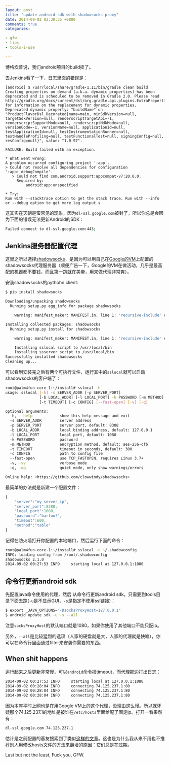 ```yaml
---
layout: post
title: "update android sdk with shadowsocks proxy"
date: 2014-09-02 02:30:35 +0800
comments: true
categories: 

- gfw
- tips
- tools-i-use

---
```


博格坎普说，我们android项目的build挂了。

去Jenkins看了一下，日志里面的错误是：

```
[android] $ /usr/local/share/gradle-1.11/bin/gradle clean build
Creating properties on demand (a.k.a. dynamic properties) has been deprecated and is scheduled to be removed in Gradle 2.0. Please read http://gradle.org/docs/current/dsl/org.gradle.api.plugins.ExtraPropertiesExtension.html for information on the replacement for dynamic properties.
Deprecated dynamic property: "buildName" on "ProductFlavorDsl_Decorated{name=main, minSdkVersion=null, targetSdkVersion=null, renderscriptTargetApi=-1, renderscriptSupportMode=null, renderscriptNdkMode=null, versionCode=-1, versionName=null, applicationId=null, testApplicationId=null, testInstrumentationRunner=null, testHandleProfiling=null, testFunctionalTest=null, signingConfig=null, resConfig=null}", value: "1.0.97".

FAILURE: Build failed with an exception.

* What went wrong:
A problem occurred configuring project ':app'.
> Could not resolve all dependencies for configuration ':app:_debugCompile'.
   > Could not find com.android.support:appcompat-v7:20.0.0.
     Required by:
         android:app:unspecified

* Try:
Run with --stacktrace option to get the stack trace. Run with --info or --debug option to get more log output.s
```

这其实在天朝是蛮常见的现象，因为`dl-ssl.google.com`被封了，所以你总是会因为下面的错误无法更新Android的SDK：

```bash
Failed connect to dl-ssl.google.com:443;
```

Jenkins服务器配置代理
-------------------------

这里之所以选择[shadowsocks](http://shadowsocks.org/)，是因为可以用自己在[Google的VM](https://developers.google.com/appengine/)上配置的shadowsocks代理服务器（顺便广告一下，Google的VM在做活动，几乎是最高配的机器都不要钱，而且第一跳就在美帝，用来做代理非常爽）。

安装shadowsocks的pythohn client:

```bash
$ pip install shadowsocks

Downloading/unpacking shadowsocks
  Running setup.py egg_info for package shadowsocks

    warning: manifest_maker: MANIFEST.in, line 1: 'recursive-include' expects <dir> <pattern1> <pattern2> ...

Installing collected packages: shadowsocks
  Running setup.py install for shadowsocks

    warning: manifest_maker: MANIFEST.in, line 1: 'recursive-include' expects <dir> <pattern1> <pattern2> ...

    Installing sslocal script to /usr/local/bin
    Installing ssserver script to /usr/local/bin
Successfully installed shadowsocks
Cleaning up...
```

可以看到安装完之后有两个可执行文件，运行其中的`sslocal`就可以启动shadowsocks的客户端了：

```bash
root@palm4fun-core-1:~/install# sslocal -h
usage: sslocal [-h] -s SERVER_ADDR [-p SERVER_PORT]
               [-b LOCAL_ADDR] [-l LOCAL_PORT] -k PASSWORD [-m METHOD]
               [-t TIMEOUT] [-c CONFIG] [--fast-open] [-v] [-q]

optional arguments:
  -h, --help            show this help message and exit
  -s SERVER_ADDR        server address
  -p SERVER_PORT        server port, default: 8388
  -b LOCAL_ADDR         local binding address, default: 127.0.0.1
  -l LOCAL_PORT         local port, default: 1080
  -k PASSWORD           password
  -m METHOD             encryption method, default: aes-256-cfb
  -t TIMEOUT            timeout in seconds, default: 300
  -c CONFIG             path to config file
  --fast-open           use TCP_FASTOPEN, requires Linux 3.7+
  -v, -vv               verbose mode
  -q, -qq               quiet mode, only show warnings/errors

Online help: <https://github.com/clowwindy/shadowsocks>
```

最简单的办法就是新建一个配置文件：

```javascript ~/.shadowconfig
{
    "server":"my_server_ip",
    "server_port":8388,
    "local_port":1080,
    "password":"barfoo!",
    "timeout":600,
    "method":"table"
}
```

记得在防火墙打开你配置的本地端口，然后运行下面的命令：

```bash
root@palm4fun-core-1:~/install# sslocal -c ~/.shadowconfig
INFO: loading config from /root/.shadowconfig
shadowsocks 2.1.0
2014-09-02 00:27:53 INFO     starting local at 127.0.0.1:1080
```


命令行更新android sdk
-------------------------

先配置java命令使用的代理，然后
从命令行更新android sdk。只需要到tools目录下面去跑(`-u`是不显示GUI，`-s`是指定不使用ssl链接)：

```bash
$ export _JAVA_OPTIONS="-DsocksProxyHost=127.0.0.1"
$ android update sdk -u -s --all
```

注意`socksProxyHost`的默认端口就是1080，如果你使用了其他端口不能只配ip。

另外，`--all`是比较猛烈的选项（人家的硬盘就是大，人家的代理就是快嘛），你可以在命令行里面通过filter来安装你需要的东西。

When shit happens
----------------------

运行起来之后更新非常慢，可以`android`命令报timeout，而代理那边打出日志：

```bash
2014-09-02 00:27:53 INFO     starting local at 127.0.0.1:1080
2014-09-02 00:28:04 INFO     connecting 74.125.237.1:80
2014-09-02 00:28:04 INFO     connecting 74.125.237.1:80
2014-09-02 00:28:04 INFO     connecting 74.125.237.1:80
```

因为本座平时上网也是在用Google VM上的这个代理，没理由这么慢。所以就怀疑那个74.125.237.1的地址是被谁在`/etc/hosts`里面给配了固定ip。打开一看果然有：

```bash
dl-ssl.google.com 74.125.237.1
```

估计是之前配置的基友搜索到了类似[这样的文章](http://www.programering.com/a/MjM4YTMwATA.html)。这也是为什么我从来不用也不推荐别人用修改hosts文件的方法来翻墙的原因：它们总是在过期。

Last but not the least, Fuck you, GFW.




